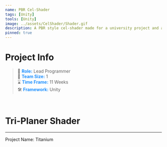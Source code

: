 ```yaml
---
name: PBR Cel-Shader
tags: [Unity]
tools: [Unity]
image: ../assets/CelShader/Shader.gif
description: A PBR style cel-shader made for a university project and as a reusable asset
pinned: true
---
```



# **Project Info**

> 👤 <span style="color:dodgerblue">**Role:**</span> Lead Programmer <br>
> 👥 <span style="color:dodgerblue">**Team Size:**</span> 1 <br>
> ⌛ <span style="color:dodgerblue">**Time Frame:**</span> 11 Weeks <br>
> 🛠️ <span style="color:dodgerblue">**Framework:**</span> Unity <br>

<p>&nbsp;</p>

# **Tri-Planer Shader**

---

Project Name: Titanium